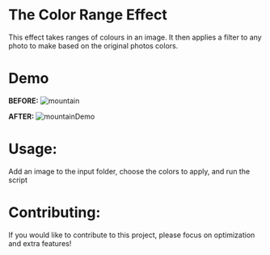 # The Color Range Effect
This effect takes ranges of colours in an image.  It then applies a filter to any photo to make based on the original photos colors.

# Demo
**BEFORE:**
![mountain](https://user-images.githubusercontent.com/63738781/109700906-5c447800-7b60-11eb-9c78-00613efb386e.jpg)

**AFTER:**
![mountainDemo](https://user-images.githubusercontent.com/63738781/109700950-6f574800-7b60-11eb-81f9-9e47183d8227.png)

# Usage:
Add an image to the input folder, choose the colors to apply, and run the script

# Contributing:
If you would like to contribute to this project, please focus on optimization and extra features!

